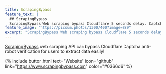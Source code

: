 ```yaml
---
title: ScrapingBypass
feature_text: |
  ## ScrapingBypass
  ScrapingBypass Web scraping bypass Cloudflare 5 seconds delay, Captcha anti-robot verification!
feature_image: "https://picsum.photos/1300/400?image=989"
excerpt: "ScrapingBypass Web scraping bypass Cloudflare 5 seconds delay, Captcha anti-robot verification!"
---
```


[ScrapingBypass](https://www.scrapingbypass.com) web scraping API can bypass Cloudflare Captcha anti-robot verification for users to extract data easily!

{% include button.html text="Website" icon="github" link="https://www.scrapingbypass.com" color="#0366d6" %}
